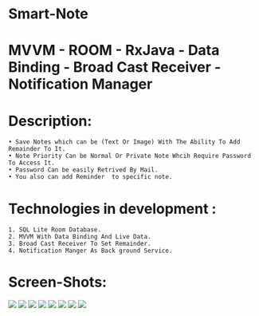 ﻿# Smart-Note
# MVVM - ROOM - RxJava - Data Binding - Broad Cast Receiver - Notification Manager
# Description: 
    • Save Notes which can be (Text Or Image) With The Ability To Add Remainder To It.
    • Note Priority Can be Normal Or Private Note Whcih Require Password To Access It.
    • Password Can be easily Retrived By Mail.
    • You also can add Reminder  to specific note.
# Technologies in development :
    1. SQL Lite Room Database.
    2. MVVM With Data Binding And Live Data.
    3. Broad Cast Receiver To Set Remainder.
    4. Notification Manger As Back ground Service.

# Screen-Shots:
![](ScreenShots/New_Image_Note.jpg)
![](ScreenShots/Normal_Notes.jpg)
![](ScreenShots/Private_Notes.jpg)
![](ScreenShots/change_password.jpg)
![](ScreenShots/create_profile.jpg)
![](ScreenShots/fill_profile_data.jpg)
![](ScreenShots/forget_password.jpg)
![](ScreenShots/open_private_note.jpg)
